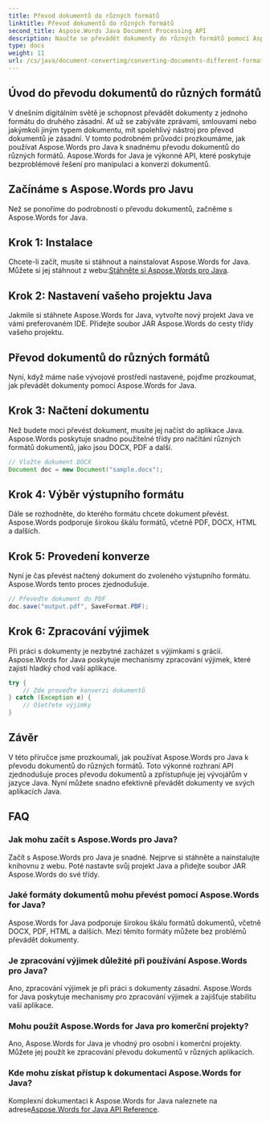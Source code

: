 ```yaml
---
title: Převod dokumentů do různých formátů
linktitle: Převod dokumentů do různých formátů
second_title: Aspose.Words Java Document Processing API
description: Naučte se převádět dokumenty do různých formátů pomocí Aspose.Words for Java. Podrobný průvodce pro efektivní převod dokumentů.
type: docs
weight: 11
url: /cs/java/document-converting/converting-documents-different-formats/
---
```


## Úvod do převodu dokumentů do různých formátů

V dnešním digitálním světě je schopnost převádět dokumenty z jednoho formátu do druhého zásadní. Ať už se zabýváte zprávami, smlouvami nebo jakýmkoli jiným typem dokumentu, mít spolehlivý nástroj pro převod dokumentů je zásadní. V tomto podrobném průvodci prozkoumáme, jak používat Aspose.Words pro Java k snadnému převodu dokumentů do různých formátů. Aspose.Words for Java je výkonné API, které poskytuje bezproblémové řešení pro manipulaci a konverzi dokumentů.

## Začínáme s Aspose.Words pro Javu

Než se ponoříme do podrobností o převodu dokumentů, začněme s Aspose.Words for Java.

## Krok 1: Instalace

 Chcete-li začít, musíte si stáhnout a nainstalovat Aspose.Words for Java. Můžete si jej stáhnout z webu:[Stáhněte si Aspose.Words pro Java](https://releases.aspose.com/words/java/).

## Krok 2: Nastavení vašeho projektu Java

Jakmile si stáhnete Aspose.Words for Java, vytvořte nový projekt Java ve vámi preferovaném IDE. Přidejte soubor JAR Aspose.Words do cesty třídy vašeho projektu.

## Převod dokumentů do různých formátů

Nyní, když máme naše vývojové prostředí nastavené, pojďme prozkoumat, jak převádět dokumenty pomocí Aspose.Words for Java.

## Krok 3: Načtení dokumentu

Než budete moci převést dokument, musíte jej načíst do aplikace Java. Aspose.Words poskytuje snadno použitelné třídy pro načítání různých formátů dokumentů, jako jsou DOCX, PDF a další.

```java
// Vložte dokument DOCX
Document doc = new Document("sample.docx");
```

## Krok 4: Výběr výstupního formátu

Dále se rozhodněte, do kterého formátu chcete dokument převést. Aspose.Words podporuje širokou škálu formátů, včetně PDF, DOCX, HTML a dalších.

## Krok 5: Provedení konverze

Nyní je čas převést načtený dokument do zvoleného výstupního formátu. Aspose.Words tento proces zjednodušuje.

```java
// Převeďte dokument do PDF
doc.save("output.pdf", SaveFormat.PDF);
```

## Krok 6: Zpracování výjimek

Při práci s dokumenty je nezbytné zacházet s výjimkami s grácií. Aspose.Words for Java poskytuje mechanismy zpracování výjimek, které zajistí hladký chod vaší aplikace.

```java
try {
    // Zde proveďte konverzi dokumentů
} catch (Exception e) {
    // Ošetřete výjimky
}
```

## Závěr

V této příručce jsme prozkoumali, jak používat Aspose.Words pro Java k převodu dokumentů do různých formátů. Toto výkonné rozhraní API zjednodušuje proces převodu dokumentů a zpřístupňuje jej vývojářům v jazyce Java. Nyní můžete snadno efektivně převádět dokumenty ve svých aplikacích Java.

## FAQ

### Jak mohu začít s Aspose.Words pro Java?

Začít s Aspose.Words pro Java je snadné. Nejprve si stáhněte a nainstalujte knihovnu z webu. Poté nastavte svůj projekt Java a přidejte soubor JAR Aspose.Words do své třídy.

### Jaké formáty dokumentů mohu převést pomocí Aspose.Words for Java?

Aspose.Words for Java podporuje širokou škálu formátů dokumentů, včetně DOCX, PDF, HTML a dalších. Mezi těmito formáty můžete bez problémů převádět dokumenty.

### Je zpracování výjimek důležité při používání Aspose.Words pro Java?

Ano, zpracování výjimek je při práci s dokumenty zásadní. Aspose.Words for Java poskytuje mechanismy pro zpracování výjimek a zajišťuje stabilitu vaší aplikace.

### Mohu použít Aspose.Words for Java pro komerční projekty?

Ano, Aspose.Words for Java je vhodný pro osobní i komerční projekty. Můžete jej použít ke zpracování převodu dokumentů v různých aplikacích.

### Kde mohu získat přístup k dokumentaci Aspose.Words for Java?

Komplexní dokumentaci k Aspose.Words for Java naleznete na adrese[Aspose.Words for Java API Reference](https://reference.aspose.com/words/java/).